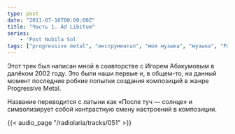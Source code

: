 ```yaml
---
type: post
date: "2011-07-16T00:00:00Z"
title: "Часть 1. Ad Libitum"
series:
    - 'Post Nubila Sol'
tags: ["progressive metal", "инструментал", "моя музыка", "музыка", "Радиолярия"]
---
```


Этот трек был написан мной в соавторстве с Игорем Абакумовым в далёком 2002 году. Это были наши первые и, в общем-то, на данный момент последние робкие попытки создания композиций в жанре Progressive Metal.

Название переводится с латыни как «После туч — солнце» и символизирует собой контрастную смену настроений в композиции.

<!--more-->

{{< audio_page "/radiolaria/tracks/051" >}}
